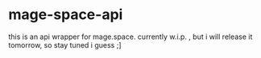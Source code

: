 # mage-space-api
this is an api wrapper for mage.space. currently w.i.p. , but i will release it tomorrow, so stay tuned i guess ;]
